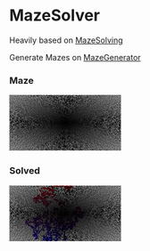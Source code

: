 # MazeSolver

Heavily based on [MazeSolving](https://github.com/mikepound/mazesolving)

Generate Mazes on [MazeGenerator](https://keesiemeijer.github.io/maze-generator/)

### Maze 
<img src="Mazes/my4.png" width="200">

### Solved

<img src="Solved/my4 Solved.png" width="200">
